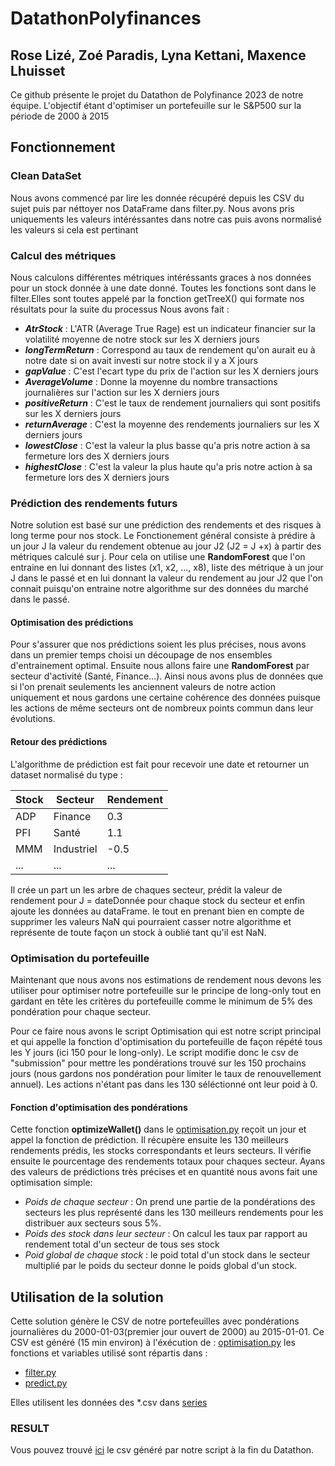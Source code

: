# DatathonPolyfinances
## Rose Lizé, Zoé Paradis, Lyna Kettani, Maxence Lhuisset
Ce github présente le projet du Datathon de Polyfinance 2023 de notre équipe. L'objectif étant d'optimiser un portefeuille sur le S&P500 sur la période de 2000 à 2015
## Fonctionnement
### Clean DataSet
Nous avons commencé par lire les donnée récupéré depuis les CSV du sujet puis par néttoyer nos DataFrame dans filter.py. Nous avons pris uniquements les valeurs intéréssantes dans notre cas puis avons normalisé les valeurs si cela est pertinant
### Calcul des métriques
Nous calculons différentes métriques intéréssants graces à nos données pour un stock donnée à une date donné. Toutes les fonctions sont dans le filter.Elles sont toutes appelé par la fonction getTreeX() qui formate nos résultats pour la suite du processus
Nous avons fait :
- ***AtrStock*** : L'ATR (Average True Rage) est un indicateur financier sur la volatilité moyenne de notre stock sur les X derniers jours
- ***longTermReturn*** : Correspond au taux de rendement qu'on aurait eu à notre date si on avait investi sur notre stock il y a X jours
- ***gapValue*** : C'est l'ecart type du prix de l'action sur les X derniers jours
- ***AverageVolume*** : Donne la moyenne du nombre transactions journalières sur l'action sur les X derniers jours
- ***positiveReturn*** : C'est le taux de rendement journaliers qui sont positifs sur les X derniers jours
- ***returnAverage*** : C'est la moyenne des rendements journaliers sur les X derniers jours
- ***lowestClose*** : C'est la valeur la plus basse qu'a pris notre action à sa fermeture lors des X derniers jours
- ***highestClose*** : C'est la valeur la plus haute qu'a pris notre action à sa fermeture lors des X derniers jours

### Prédiction des rendements futurs

Notre solution est basé sur une prédiction des rendements et des risques à long terme pour nos stock. 
Le Fonctionement général consiste à prédire à un jour J la valeur du rendement obtenue au jour J2 (J2 = J +x) à partir des métriques calculé sur j.
Pour cela on utilise une **RandomForest** que l'on entraine en lui donnant des listes (x1, x2, ..., x8), liste des métrique à un jour J dans le passé et en lui donnant la valeur du rendement au jour J2 que l'on connait puisqu'on entraine notre algorithme sur des données du marché dans le passé.
#### Optimisation des prédictions
Pour s'assurer que nos prédictions soient les plus précises, nous avons dans un premier temps choisi un découpage de nos ensembles d'entrainement optimal. 
Ensuite nous allons faire une **RandomForest** par secteur d'activité (Santé, Finance...). 
Ainsi nous avons plus de données que si l'on prenait seulements les anciennent valeurs de notre action uniquement et nous gardons une certaine cohérence des données puisque les actions de même secteurs ont de nombreux points commun dans leur évolutions.

#### Retour des prédictions

L'algorithme de prédiction est fait pour recevoir une date et retourner un dataset normalisé du type :

| **Stock** | **Secteur** | **Rendement** |
|-----------|-------------|---------------|
|  ADP      | Finance     | 0.3           |
| PFI       | Santé       | 1.1           |
| MMM       | Industriel  | -0.5          |
| ...       | ...         | ...           |

Il crée un part un les arbre de chaques secteur, prédit la valeur de rendement pour J = dateDonnée pour chaque stock du secteur et enfin ajoute les données au dataFrame. le tout en prenant bien en compte de supprimer les valeurs NaN qui pourraient casser notre algorithme et représente de toute façon un stock à oublié tant qu'il est NaN.

### Optimisation du portefeuille

Maintenant que nous avons nos estimations de rendement nous devons les utiliser pour optimiser notre portefeuille sur le principe de long-only tout en gardant en tête les critères du portefeuille comme le minimum de 5% des pondération pour chaque secteur.

Pour ce faire nous avons le script Optimisation qui est notre script principal et qui appelle la fonction d'optimisation du portefeuille de façon répété tous les Y jours (ici 150 pour le long-only).
Le script modifie donc le csv de "submission" pour mettre les pondérations trouvé sur les 150 prochains jours (nous gardons nos pondération pour limiter le taux de renouvellement annuel). Les actions n'étant pas dans les 130 séléctionné ont leur poid à 0.
#### Fonction d'optimisation des pondérations
Cette fonction **optimizeWallet()** dans le [optimisation.py](optimisation.py) reçoit un jour et appel la fonction de prédiction. Il récupère ensuite les 130 meilleurs rendements prédis, les stocks correspondants et leurs secteurs. 
Il vérifie ensuite le pourcentage des rendements totaux pour chaques secteur.
Ayans des valeurs de prédictions très précises et en quantité nous avons fait une optimisation simple:
- *Poids de chaque secteur* : On prend une partie de la pondérations des secteurs les plus représenté dans les 130 meilleurs rendements pour les distribuer aux secteurs sous 5%.
- *Poids des stock dans leur secteur* : On calcul les taux par rapport au rendement total d'un secteur de tous ses stock
- *Poid global de chaque stock* : le poid total d'un stock dans le secteur multiplié par le poids du secteur donne le poids global d'un stock.

## Utilisation de la solution 
Cette solution génère le CSV de notre portefeuilles avec pondérations journalières du 2000-01-03(premier jour ouvert de 2000) au 2015-01-01. Ce CSV est généré (15 min environ) à l'éxécution de :
[optimisation.py](optimisation.py)
les fonctions et variables utilisé sont répartis dans :
- [filter.py](filter.py)
- [predict.py](predict.py)

Elles utilisent les données des *.csv dans [series](series)

### RESULT
Vous pouvez trouvé [ici](submissionResultCopy.csv) le csv généré par notre script à la fin du Datathon.
